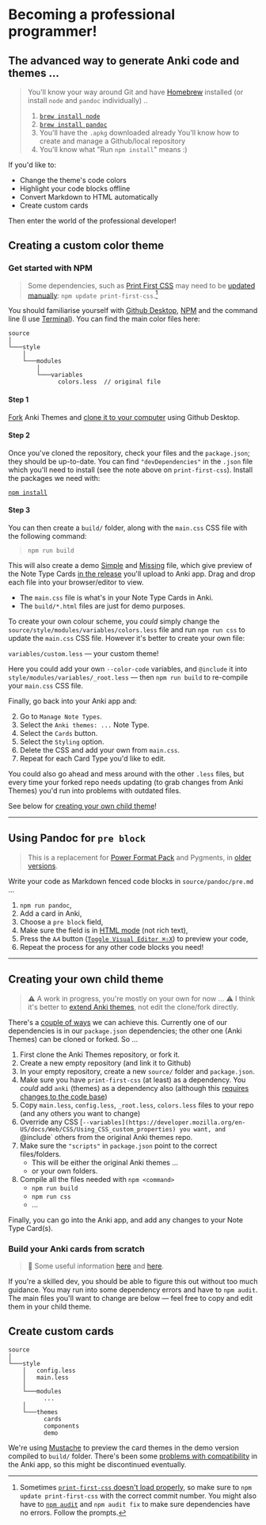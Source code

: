 # Becoming a professional programmer!
## The advanced way to generate Anki code and themes ...

> You'll know your way around Git and have [Homebrew](https://brew.sh) installed (or install `node` and `pandoc` individually) ..
>
> 1. [`brew install node`](https://nodejs.org/en/)
> 2. [`brew install pandoc`](https://pandoc.org)
> 3. You'll have the `.apkg` downloaded already
> You'll know how to create and manage a Github/local repository
> 4. You'll know what "Run `npm install`" means :)


If you'd like to:

- Change the theme's code colors
- Highlight your code blocks offline
- Convert Markdown to HTML automatically
- Create custom cards

Then enter the world of the professional developer!



## Creating a custom color theme

### Get started with NPM

> Some dependencies, such as [Print First CSS](https://github.com/badlydrawnrob/print-first-css) may need to be [updated manually](https://github.com/badlydrawnrob/anki/issues/54): `npm update print-first-css`.[^1]

You should familiarise yourself with [Github Desktop](https://desktop.github.com), [NPM](https://www.npmjs.com) and the command line (I use [Terminal](https://tinyurl.com/4w8p4wnx)). You can find the main color files here:

```text
source
│
└───style
    │
    └───modules
        │
        └───variables
              colors.less  // original file
```


#### Step 1
[Fork](https://docs.github.com/en/get-started/quickstart/fork-a-repos) Anki Themes and [clone it to your computer](https://tinyurl.com/46bx4bj5) using Github Desktop.

#### Step 2
Once you've cloned the repository, check your files and the `package.json`; they should be up-to-date. You can find `"devDependencies"` in the `.json` file which you'll need to install (see the note above on `print-first-css`). Install the packages we need with:

[`npm install`](https://docs.npmjs.com/cli/v8/commands/npm-install)

#### Step 3
You can then create a `build/` folder, along with the `main.css` CSS file with the following command:

> `npm run build`

This will also create a demo [Simple](../simple/index.md) and [Missing](../missing/index.md) file, which give preview of the Note Type Cards [in the release](https://github.com/badlydrawnrob/anki/releases) you'll upload to Anki app. Drag and drop each file into your browser/editor to view.

- The `main.css` file is what's in your Note Type Cards in Anki.
- The `build/*.html` files are just for demo purposes.

To create your own colour scheme, you _could_ simply change the `source/style/modules/variables/colors.less` file and run `npm run css` to update the `main.css` CSS file. However it's better to create your own file:

`variables/custom.less` — your custom theme!

Here you could add your own `--color-code` variables, and `@include` it into `style/modules/variables/_root.less` — then `npm run build` to re-compile your `main.css` CSS file.

Finally, go back into your Anki app and:

2. Go to `Manage Note Types`.
3. Select the `Anki themes: ...` Note Type.
4. Select the `Cards` button.
5. Select the `Styling` option.
6. Delete the CSS and add your own from `main.css`.
7. Repeat for each Card Type you'd like to edit.

You could also go ahead and mess around with the other `.less` files, but every time your forked repo needs updating (to grab changes from Anki Themes) you'd run into problems with outdated files.

See below for [creating your own child theme](#creating-your-own-child-theme)!


-----


## Using Pandoc for `pre block`

> This is a replacement for [Power Format Pack](../error/index.md) and Pygments, in [older versions](https://github.com/badlydrawnrob/anki/releases/tag/1.0.0).

Write your code as Markdown fenced code blocks in `source/pandoc/pre.md` ...

1. `npm run pandoc`,
2. Add a card in Anki,
3. Choose a `pre block` field,
4. Make sure the field is in [HTML mode](https://github.com/badlydrawnrob/anki/issues/62) (not rich text),
5. Press the `A𝐴` button ([`Toggle Visual Editor ⌘⇧X`](https://github.com/badlydrawnrob/anki/issues/62)) to preview your code,
6. Repeat the process for any other code blocks you need!


-----


## Creating your own child theme

> ⚠️ A work in progress, you're mostly on your own for now ...
> ⚠️ I think it's better to [extend Anki themes](https://github.com/badlydrawnrob/anki/issues/42), not edit the clone/fork directly.

There's a [couple of ways](https://github.com/badlydrawnrob/anki/issues/42#issuecomment-1834381594) we can achieve this. Currently one of our dependencies is in our `package.json` dependencies; the other one (Anki Themes) can be cloned or forked. So ...

1. First clone the Anki Themes repository, or fork it.
2. Create a new empty repository (and link it to Github)
3. In your empty repository, create a new `source/` folder and `package.json`. 
4. Make sure you have `print-first-css` (at least) as a dependency. You _could_ add `anki` (themes) as a dependency also (although this [requires changes to the code base](https://github.com/badlydrawnrob/anki/issues/42#issuecomment-1834381594))
5. Copy `main.less`, `config.less`, `_root.less`, `colors.less` files to your repo (and any others you want to change)
6. Override any CSS [`--variables](https://developer.mozilla.org/en-US/docs/Web/CSS/Using_CSS_custom_properties) you want, and `@include` others from the original Anki themes repo.
7. Make sure the `"scripts"` in `package.json` point to the correct files/folders.
    - This will be either the original Anki themes ...
    - or your own folders.
8. Compile all the files needed with `npm <command>`
    - `npm run build`
    - `npm run css`
    - ...

Finally, you can go into the Anki app, and add any changes to your Note Type Card(s).


### Build your Anki cards from scratch

> 🔗 Some useful information [here](https://github.com/badlydrawnrob/anki/issues/54) and [here](https://github.com/badlydrawnrob/print-first-css/issues/25).

If you're a skilled dev, you should be able to figure this out without too much guidance. You may run into some dependency errors and have to `npm audit`. The main files you'll want to change are below — feel free to copy and edit them in your child theme.


## Create custom cards

```text
source
│
└───style
    │   config.less
    │   main.less
    │
    └───modules
          ...  
    │
    └───themes
          cards
          components
          demo
```

We're using [Mustache](https://www.npmjs.com/package/mustache) to preview the card themes in the demo version compiled to `build/` folder. There's been some [problems with compatibility](https://github.com/badlydrawnrob/anki/issues/56) in the Anki app, so this might be discontinued eventually.


[^1]: Sometimes [`print-first-css` doesn't load properly](https://github.com/badlydrawnrob/anki/issues/65), so make sure to `npm update print-first-css` with the correct commit number. You might also have to [`npm audit`](https://docs.npmjs.com/cli/v10/commands/npm-audit) and `npm audit fix` to make sure dependencies have no errors. Follow the prompts.
